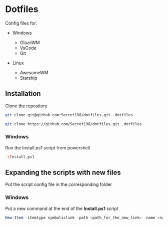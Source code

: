 # Dotfiles

Config files for:
- Windows
    - GlazeWM
    - VsCode
    - Git

- Linux
    - AwesomeWM
    - Starship

## Installation
Clone the repository
```sh
git clone git@github.com:Secret198/dotfiles.git .dotfiles
```

```sh
git clone https://github.com/Secret198/dotfiles.git .dotfiles
```

### Windows
Run the Install.ps1 script from powershell
```sh
.\Install.ps1
```

## Expanding the scripts with new files
Put the script config file in the corresponding folder

### Windows
Put a new command at the end of the **Install.ps1** script
```powershell
New-Item -itemtype symboliclink -path <path_for_the_new_link> -name <name_of_the_new_link> -value <path_to_originial_file>
```
